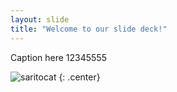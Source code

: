 ```yaml
---
layout: slide
title: "Welcome to our slide deck!"
---
```


Caption here 12345555

![saritocat](https://octodex.github.com/images/saritocat.png)
{: .center}
